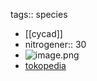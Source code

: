 tags:: species

- [[cycad]]
- nitrogener:: 30
- ![image.png](https://peach-geographical-bat-397.mypinata.cloud/ipfs/QmdwqUQhH85LzLZTbKjfe5cT18KivcBVonno6oWvJUZ3PV)
- [tokopedia](https://www.tokopedia.com/terassejuk9/tanaman-dioon-edule?extParam=ivf%3Dfalse%26src%3Dsearch)